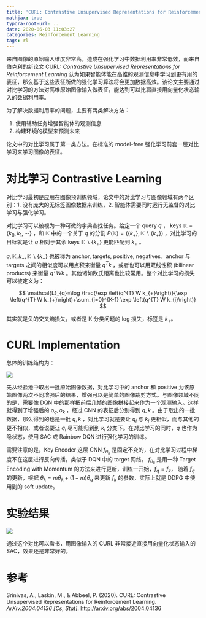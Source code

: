 ```yaml
---
title: 'CURL: Contrastive Unsupervised Representations for Reinforcement Learning'
mathjax: true
typora-root-url: ..
date: 2020-06-03 11:03:27
categories: Reinforcement Learning
tags: rl
---
```


来自图像的原始输入维度非常高，造成在强化学习中数据利用率非常低效，而来自伯克利的新论文 CURL: *Contrastive Unsupervised Representations for Reinforcement Learning* 认为如果智能体能在高维的观测信息中学习到更有用的表征，那么基于这些表征所做的强化学习算法将会更加数据高效。该论文主要通过对比学习的方法对高维原始图像输入做表征，能达到可以比肩直接用向量化状态输入的数据利用率。

<!--more-->

为了解决数据利用率的问题，主要有两类解决方法：

1. 使用辅助任务增强智能体的观测信息
2. 构建环境的模型来预测未来

论文中的对比学习属于第一类方法。在标准的 model-free 强化学习前套一层对比学习来学习图像的表征。

# 对比学习 Contrastive Learning

对比学习最初是应用在图像预训练领域，论文中的对比学习与图像领域有两个区别：1. 没有庞大的无标签图像数据来训练，2. 智能体需要同时运行无监督的对比学习与强化学习。

对比学习可以被视为一种可微的字典查找任务。给定一个 query $q$ ， keys $\mathbb{K}=\{k_0,k_1,\cdots\}$ ，和 $\mathbb{K}$ 中的一个关于 $q$ 的分割 $P(\mathbb{K}) = (\{k_+\}, \mathbb{K} \backslash \{k_+\})$ ，对比学习的目标就是让 $q$ 相对于其余 keys  $\mathbb{K} \backslash \{k_+\}$ 更能匹配到 $k_+$ 。

$q, \mathbb{K}, k_+, \mathbb{K} \backslash \{k_+\}$ 也被称为 anchor, targets, positive, negatives。anchor 与 targets 之间的相似度可以用点积来衡量 $q^T k$ ，或者也可以用双线性积 (bilinear products) 来衡量 $q^TWk$ 。其他诸如欧氏距离也比较常用。整个对比学习的损失可以被定义为：

$$
\mathcal{L}_{q}=\log \frac{\exp \left(q^{T} W k_{+}\right)}{\exp \left(q^{T} W k_{+}\right)+\sum_{i=0}^{K-1} \exp \left(q^{T} W k_{i}\right)}
$$

其实就是负的交叉熵损失，或者是 K 分类问题的 log 损失，标签是 $k_+$。

# CURL Implementation

总体的训练结构为：

![](/images/2020-06-03-CURL-Contrastive-Unsupervised-Representations-for-Reinforcement-Learning/image-20200603150752431.png)

先从经验池中取出一批原始图像数据，对比学习中的 anchor 和 positive 为该原始图像两次不同增强后的结果，增强可以是简单的图像裁剪方式。与图像领域不同的是，需要像 DQN 中的那样把前后几帧的图像拼接起来作为一个观测输入。这样就得到了增强后的 $o_q, o_k$ ，经过 CNN 的表征后分别得到 $q,k$ 。由于取出的一批数据，那么得到的也是一批 $q,k$ ，对比学习就是要让 $q_i$ 与 $k_i$ 更相似，而与其他的更不相似，或者说要让 $q_i$ 尽可能归到到 $k_i$ 分类下。在对比学习的同时，$q$ 也作为隐状态，使用 SAC 或 Rainbow DQN 进行强化学习的训练。

需要注意的是，Key Encoder 这层 CNN $f_{\theta_k}$ 是固定不变的，在对比学习过程中梯度不在这层进行反向传播，类似于 DQN 中的 target 网络。 $f_{\theta_k}$ 是用一种 Target Encoding with Momentum 的方法来进行更新，训练一开始，$f_q=f_k$， 随着 $f_q$ 的更新，根据 $\theta_{k}=m \theta_{k}+(1-m) \theta_{q}$ 来更新 $f_k$ 的参数，实际上就是 DDPG 中使用到的 soft update。

# 实验结果

![](/images/2020-06-03-CURL-Contrastive-Unsupervised-Representations-for-Reinforcement-Learning/image-20200603152053400.png)

通过这个对比可以看书，用图像输入的 CURL 非常接近直接用向量化状态输入的 SAC，效果还是非常好的。

# 参考

Srinivas, A., Laskin, M., & Abbeel, P. (2020). CURL: Contrastive Unsupervised Representations for Reinforcement Learning. *ArXiv:2004.04136 [Cs, Stat]*. http://arxiv.org/abs/2004.04136
